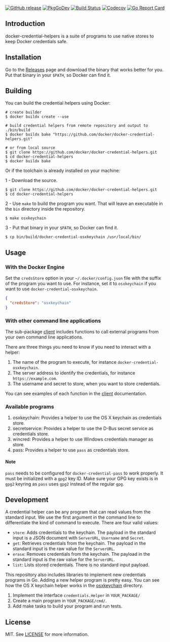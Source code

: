 [![GitHub release](https://img.shields.io/github/release/docker/docker-credential-helpers.svg?style=flat-square)](https://github.com/docker/docker-credential-helpers/releases/latest)
[![PkgGoDev](https://img.shields.io/badge/go.dev-docs-007d9c?style=flat-square&logo=go&logoColor=white)](https://pkg.go.dev/github.com/docker/docker-credential-helpers)
[![Build Status](https://img.shields.io/github/workflow/status/docker/docker-credential-helpers/build?label=build&logo=github&style=flat-square)](https://github.com/docker/docker-credential-helpers/actions?query=workflow%3Abuild)
[![Codecov](https://img.shields.io/codecov/c/github/docker/docker-credential-helpers?logo=codecov&style=flat-square)](https://codecov.io/gh/docker/docker-credential-helpers)
[![Go Report Card](https://goreportcard.com/badge/github.com/docker/docker-credential-helpers?style=flat-square)](https://goreportcard.com/report/github.com/docker/docker-credential-helpers)

## Introduction

docker-credential-helpers is a suite of programs to use native stores to keep Docker credentials safe.

## Installation

Go to the [Releases](https://github.com/docker/docker-credential-helpers/releases) page and download the binary that works better for you. Put that binary in your `$PATH`, so Docker can find it.

## Building

You can build the credential helpers using Docker:

```shell
# create builder
$ docker buildx create --use

# build credential helpers from remote repository and output to ./bin/build
$ docker buildx bake "https://github.com/docker/docker-credential-helpers.git"

# or from local source
$ git clone https://github.com/docker/docker-credential-helpers.git
$ cd docker-credential-helpers
$ docker buildx bake
```

Or if the toolchain is already installed on your machine:

1 - Download the source.

```shell
$ git clone https://github.com/docker/docker-credential-helpers.git
$ cd docker-credential-helpers
```

2 - Use `make` to build the program you want. That will leave an executable in the `bin` directory inside the repository.

```shell
$ make osxkeychain
```

3 - Put that binary in your `$PATH`, so Docker can find it.

```shell
$ cp bin/build/docker-credential-osxkeychain /usr/local/bin/
```

## Usage

### With the Docker Engine

Set the `credsStore` option in your `~/.docker/config.json` file with the suffix of the program you want to use. For instance, set it to `osxkeychain` if you want to use `docker-credential-osxkeychain`.

```json
{
  "credsStore": "osxkeychain"
}
```

### With other command line applications

The sub-package [client](https://godoc.org/github.com/docker/docker-credential-helpers/client) includes
functions to call external programs from your own command line applications.

There are three things you need to know if you need to interact with a helper:

1. The name of the program to execute, for instance `docker-credential-osxkeychain`.
2. The server address to identify the credentials, for instance `https://example.com`.
3. The username and secret to store, when you want to store credentials.

You can see examples of each function in the [client](https://godoc.org/github.com/docker/docker-credential-helpers/client) documentation.

### Available programs

1. osxkeychain: Provides a helper to use the OS X keychain as credentials store.
2. secretservice: Provides a helper to use the D-Bus secret service as credentials store.
3. wincred: Provides a helper to use Windows credentials manager as store.
4. pass: Provides a helper to use `pass` as credentials store.

#### Note

`pass` needs to be configured for `docker-credential-pass` to work properly.
It must be initialized with a `gpg2` key ID. Make sure your GPG key exists is in `gpg2` keyring as `pass` uses `gpg2` instead of the regular `gpg`.

## Development

A credential helper can be any program that can read values from the standard input. We use the first argument in the command line to differentiate the kind of command to execute. There are four valid values:

- `store`: Adds credentials to the keychain. The payload in the standard input is a JSON document with `ServerURL`, `Username` and `Secret`.
- `get`: Retrieves credentials from the keychain. The payload in the standard input is the raw value for the `ServerURL`.
- `erase`: Removes credentials from the keychain. The payload in the standard input is the raw value for the `ServerURL`.
- `list`: Lists stored credentials. There is no standard input payload.

This repository also includes libraries to implement new credentials programs in Go. Adding a new helper program is pretty easy. You can see how the OS X keychain helper works in the [osxkeychain](osxkeychain) directory.

1. Implement the interface `credentials.Helper` in `YOUR_PACKAGE/`
2. Create a main program in `YOUR_PACKAGE/cmd/`.
3. Add make tasks to build your program and run tests.

## License

MIT. See [LICENSE](LICENSE) for more information.
